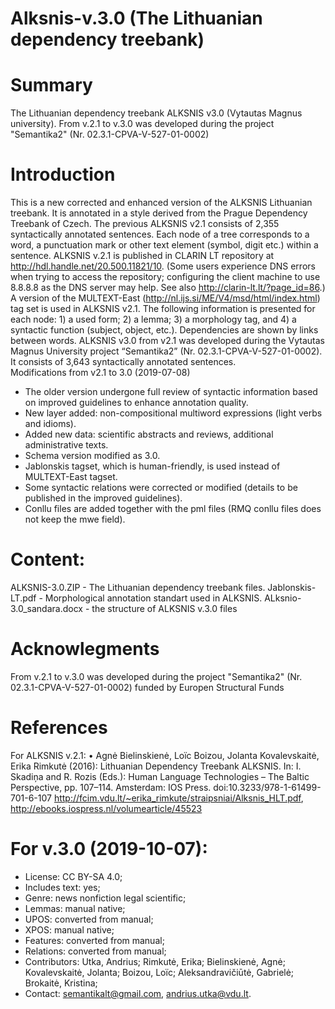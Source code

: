 # Alksnis-v.3.0 (The Lithuanian dependency treebank)

# Summary
The Lithuanian dependency treebank ALKSNIS v3.0 (Vytautas Magnus university). From v.2.1 to v.3.0 was developed during the project "Semantika2" (Nr. 02.3.1-CPVA-V-527-01-0002) 

# Introduction
This is a new corrected and enhanced version of the ALKSNIS Lithuanian treebank. It is annotated in a style derived from the Prague Dependency Treebank of Czech. 
The previous ALKSNIS v2.1 consists of 2,355 syntactically annotated sentences. Each node of a tree corresponds to a word, a punctuation mark or other text element (symbol, digit etc.) within a sentence. ALKSNIS v.2.1 is published in CLARIN LT repository at http://hdl.handle.net/20.500.11821/10. (Some users experience DNS errors when trying to access the repository; configuring the client machine to use 8.8.8.8 as the DNS server may help. See also http://clarin-lt.lt/?page_id=86.)
A version of the MULTEXT-East (http://nl.ijs.si/ME/V4/msd/html/index.html) tag set is used in ALKSNIS v2.1. The following information is presented for each node: 1) a used form; 2) a lemma; 3) a morphology tag, and 4) a syntactic function (subject, object, etc.). Dependencies are shown by links between words.
ALKSNIS v3.0 from v2.1 was developed during the Vytautas Magnus University project “Semantika2” (Nr. 02.3.1-CPVA-V-527-01-0002). It consists of 3,643 syntactically annotated sentences.  
Modifications from v2.1 to 3.0 (2019-07-08)
- The older version undergone full review of syntactic information based on improved guidelines to enhance annotation quality.
- New layer added: non-compositional multiword expressions (light verbs and idioms).
- Added new data: scientific abstracts and reviews, additional administrative texts.
- Schema version modified as 3.0.
- Jablonskis tagset, which is human-friendly, is used instead of MULTEXT-East tagset.
- Some syntactic relations were corrected or modified (details to be published in the improved guidelines).
- Conllu files are added together with the pml files (RMQ conllu files does not keep the mwe field).

# Content:
ALKSNIS-3.0.ZIP - The Lithuanian dependency treebank files. 
Jablonskis-LT.pdf - Morphological annotation standart used in ALKSNIS.
ALksnio-3.0_sandara.docx - the structure of ALKSNIS v.3.0 files

# Acknowlegments
From v.2.1 to v.3.0 was developed during the project "Semantika2" (Nr. 02.3.1-CPVA-V-527-01-0002) funded by Europen Structural Funds 

# References
For ALKSNIS v.2.1:
•	Agnė Bielinskienė, Loïc Boizou, Jolanta Kovalevskaitė, Erika Rimkutė (2016): Lithuanian Dependency Treebank ALKSNIS. In: I. Skadiņa and R. Rozis (Eds.): Human Language Technologies – The Baltic Perspective, pp. 107–114. Amsterdam: IOS Press. doi:10.3233/978-1-61499-701-6-107 http://fcim.vdu.lt/~erika_rimkute/straipsniai/Alksnis_HLT.pdf, http://ebooks.iospress.nl/volumearticle/45523

# For v.3.0 (2019-10-07):
- License: CC BY-SA 4.0; 
- Includes text: yes; 
- Genre: news nonfiction legal scientific; 
- Lemmas: manual native;
- UPOS: converted from manual; 
- XPOS: manual native; 
- Features: converted from manual; 
- Relations: converted from manual; 
- Contributors: Utka, Andrius; Rimkutė, Erika; Bielinskienė, Agnė; Kovalevskaitė, Jolanta; Boizou, Loïc; Aleksandravičiūtė, Gabrielė; Brokaitė, Kristina; 
- Contact: semantikalt@gmail.com, andrius.utka@vdu.lt.
